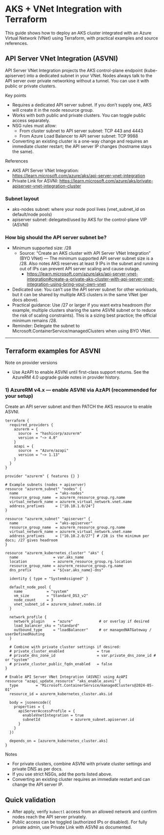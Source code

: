 # AKS + VNet Integration with Terraform

This guide shows how to deploy an AKS cluster integrated with an Azure Virtual Network (VNet) using Terraform, with practical examples and source references.

## API Server VNet Integration (ASVNI)

API Server VNet Integration projects the AKS control-plane endpoint (kube-apiserver) into a dedicated subnet in your VNet. Nodes always talk to the API server over private networking without a tunnel. You can use it with public or private clusters.

Key points
- Requires a dedicated API server subnet. If you don’t supply one, AKS will create it in the node resource group.
- Works with both public and private clusters. You can toggle public access separately.
- NSG rules must allow:
  - From cluster subnet to API server subnet: TCP 443 and 4443
  - From Azure Load Balancer to API server subnet: TCP 9988
- Converting an existing cluster is a one-way change and requires an immediate cluster restart; the API server IP changes (hostname stays the same).

References
- AKS API Server VNet Integration: https://learn.microsoft.com/azure/aks/api-server-vnet-integration
- Private Link for ASVNI: https://learn.microsoft.com/azure/aks/private-apiserver-vnet-integration-cluster

### Subnet layout

- aks-nodes subnet: where your node pool lives (vnet_subnet_id on default/node pools)
- apiserver subnet: delegated/used by AKS for the control-plane VIP (ASVNI)

### How big should the API server subnet be?

- Minimum supported size: /28
  - Source: “Create an AKS cluster with API Server VNet Integration” (BYO VNet) — The minimum supported API server subnet size is a /28. Also notes AKS reserves at least 9 IPs in the subnet and running out of IPs can prevent API server scaling and cause outage.
    - https://learn.microsoft.com/azure/aks/api-server-vnet-integration#create-a-private-aks-cluster-with-api-server-vnet-integration-using-bring-your-own-vnet
- Dedicated use: You can’t use the API server subnet for other workloads, but it can be shared by multiple AKS clusters in the same VNet (per docs above).
- Practical guidance: Use /27 or larger if you want extra headroom (for example, multiple clusters sharing the same ASVNI subnet or to reduce the risk of scaling constraints). This is a sizing best practice; the official minimum remains /28.
- Reminder: Delegate the subnet to Microsoft.ContainerService/managedClusters when using BYO VNet.

---

## Terraform examples for ASVNI

Note on provider versions
- Use AzAPI to enable ASVNI until first-class support returns. See the AzureRM 4.0 upgrade guide notes in provider history.

### 1) AzureRM v4.x — enable ASVNI via AzAPI (recommended for your setup)

Create an API server subnet and then PATCH the AKS resource to enable ASVNI.

```hcl
terraform {
  required_providers {
    azurerm = {
      source  = "hashicorp/azurerm"
      version = "~> 4.0"
    }
    azapi = {
      source  = "Azure/azapi"
      version = "~> 1.13"
    }
  }
}

provider "azurerm" { features {} }

# Example subnets (nodes + apiserver)
resource "azurerm_subnet" "nodes" {
  name                 = "aks-nodes"
  resource_group_name  = azurerm_resource_group.rg.name
  virtual_network_name = azurerm_virtual_network.vnet.name
  address_prefixes     = ["10.10.1.0/24"]
}

resource "azurerm_subnet" "apiserver" {
  name                 = "aks-apiserver"
  resource_group_name  = azurerm_resource_group.rg.name
  virtual_network_name = azurerm_virtual_network.vnet.name
  address_prefixes     = ["10.10.2.0/27"] # /28 is the minimum per docs; /27 gives headroom
}

resource "azurerm_kubernetes_cluster" "aks" {
  name                = var.aks_name
  location            = azurerm_resource_group.rg.location
  resource_group_name = azurerm_resource_group.rg.name
  dns_prefix          = "${var.aks_name}-dns"

  identity { type = "SystemAssigned" }

  default_node_pool {
    name           = "system"
    vm_size        = "Standard_DS3_v2"
    node_count     = 3
    vnet_subnet_id = azurerm_subnet.nodes.id
  }

  network_profile {
    network_plugin    = "azure"            # or overlay if desired
    load_balancer_sku = "standard"
    outbound_type     = "loadBalancer"     # or managedNATGateway / userDefinedRouting
  }

  # Combine with private cluster settings if desired:
  # private_cluster_enabled               = true
  # private_dns_zone_id                   = var.private_dns_zone_id # or "system"
  # private_cluster_public_fqdn_enabled   = false
}

# Enable API Server VNet Integration (ASVNI) using AzAPI
resource "azapi_update_resource" "aks_enable_asvni" {
  type        = "Microsoft.ContainerService/managedClusters@2024-05-01"
  resource_id = azurerm_kubernetes_cluster.aks.id

  body = jsonencode({
    properties = {
      apiServerAccessProfile = {
        enableVnetIntegration = true
        subnetId              = azurerm_subnet.apiserver.id
      }
    }
  })

  depends_on = [azurerm_kubernetes_cluster.aks]
}
```

Notes
- For private clusters, combine ASVNI with private cluster settings and private DNS as per docs.
- If you use strict NSGs, add the ports listed above.
- Converting an existing cluster requires an immediate restart and can change the API server IP.


## Quick validation

- After apply, verify `kubectl` access from an allowed network and confirm nodes reach the API server privately.
- Public access can be toggled (authorized IPs or disabled). For fully private admin, use Private Link with ASVNI as documented.